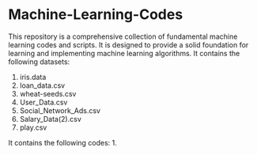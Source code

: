 # Machine-Learning-Codes
This repository is a comprehensive collection of fundamental machine learning codes and scripts. It is designed to provide a solid foundation for learning and implementing machine learning algorithms.
It contains the following datasets:
1. iris.data
2. loan_data.csv
3. wheat-seeds.csv
4. User_Data.csv
5. Social_Network_Ads.csv
6. Salary_Data(2).csv
7. play.csv

It contains the following codes:
1. 
